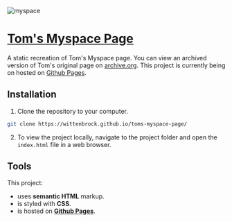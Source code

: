 ![myspace](https://user-images.githubusercontent.com/41911653/58663072-79d81400-82e0-11e9-92ab-aa19693d6c1a.png)

# [Tom's Myspace Page](https://wittenbrock.github.io/toms-myspace-page/)

A static recreation of Tom's Myspace page. You can view an archived version of Tom's original page on [archive.org](https://web.archive.org/web/20060423020134/myspace.com/tom). This project is currently being on hosted on [Github Pages](https://wittenbrock.github.io/toms-myspace-page/).

## Installation

1. Clone the repository to your computer.

```bash
git clone https://wittenbrock.github.io/toms-myspace-page/
```

2. To view the project locally, navigate to the project folder and open the `index.html` file in a web browser.

## Tools

This project:

* uses **semantic HTML** markup.
* is styled with **CSS**.
* is hosted on **[Github Pages](https://wittenbrock.github.io/toms-myspace-page/)**.
